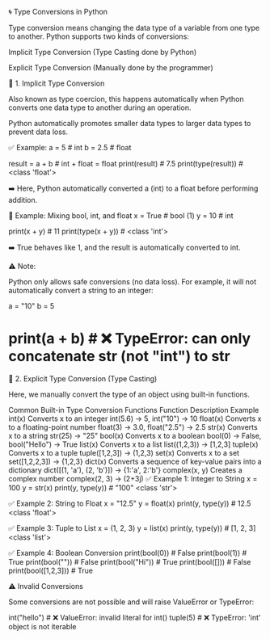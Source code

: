 🌀 Type Conversions in Python

Type conversion means changing the data type of a variable from one type to another.
Python supports two kinds of conversions:

Implicit Type Conversion (Type Casting done by Python)

Explicit Type Conversion (Manually done by the programmer)

🔹 1. Implicit Type Conversion

Also known as type coercion, this happens automatically when Python converts one data type to another during an operation.

Python automatically promotes smaller data types to larger data types to prevent data loss.

✅ Example:
a = 5          # int
b = 2.5        # float

result = a + b # int + float = float
print(result)  # 7.5
print(type(result))  # <class 'float'>


➡️ Here, Python automatically converted a (int) to a float before performing addition.

🧩 Example: Mixing bool, int, and float
x = True   # bool (1)
y = 10     # int

print(x + y)       # 11
print(type(x + y)) # <class 'int'>


➡️ True behaves like 1, and the result is automatically converted to int.

⚠️ Note:

Python only allows safe conversions (no data loss).
For example, it will not automatically convert a string to an integer:

a = "10"
b = 5
# print(a + b)   # ❌ TypeError: can only concatenate str (not "int") to str

🔹 2. Explicit Type Conversion (Type Casting)

Here, we manually convert the type of an object using built-in functions.

Common Built-in Type Conversion Functions
Function	Description	Example
int(x)	Converts x to an integer	int(5.6) → 5, int("10") → 10
float(x)	Converts x to a floating-point number	float(3) → 3.0, float("2.5") → 2.5
str(x)	Converts x to a string	str(25) → "25"
bool(x)	Converts x to a boolean	bool(0) → False, bool("Hello") → True
list(x)	Converts x to a list	list((1,2,3)) → [1,2,3]
tuple(x)	Converts x to a tuple	tuple([1,2,3]) → (1,2,3)
set(x)	Converts x to a set	set([1,2,2,3]) → {1,2,3}
dict(x)	Converts a sequence of key-value pairs into a dictionary	dict([(1, 'a'), (2, 'b')]) → {1:'a', 2:'b'}
complex(x, y)	Creates a complex number	complex(2, 3) → (2+3j)
✅ Example 1: Integer to String
x = 100
y = str(x)
print(y, type(y))  # "100" <class 'str'>

✅ Example 2: String to Float
x = "12.5"
y = float(x)
print(y, type(y))  # 12.5 <class 'float'>

✅ Example 3: Tuple to List
x = (1, 2, 3)
y = list(x)
print(y, type(y))  # [1, 2, 3] <class 'list'>

✅ Example 4: Boolean Conversion
print(bool(0))       # False
print(bool(1))       # True
print(bool(""))      # False
print(bool("Hi"))    # True
print(bool([]))      # False
print(bool([1,2,3])) # True

⚠️ Invalid Conversions

Some conversions are not possible and will raise ValueError or TypeError:

int("hello")   # ❌ ValueError: invalid literal for int()
tuple(5)       # ❌ TypeError: 'int' object is not iterable
